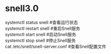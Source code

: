 # snell3.0
systemctl status snell #查看运行状态  
systemctl restart snell #重启Snell服务  
systemctl start snell #启动Snell服务  
systemctl stop snell #停止Snell服务  
cat /etc/snell/snell-server.conf #查看Snell配置文件
